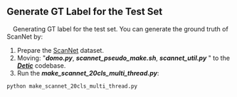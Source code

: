 ##  Generate GT Label for the Test Set
&emsp;Generating GT label for the test set. You can generate the ground truth of ScanNet by:
1. Prepare the [ScanNet](https://github.com/lyhdet/OV-3DET/blob/main/Phase%201/Prepare_ScanNet.md) dataset.
2. Moving:  "***domo.py***, ***scannet_pseudo_make.sh***, ***scannet_util.py*** " to the ***[Detic](https://github.com/facebookresearch/Detic)*** codebase.
3. Run the ***make_scannet_20cls_multi_thread.py***:
~~~
python make_scannet_20cls_multi_thread.py
~~~
